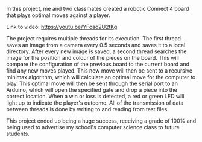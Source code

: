 In this project, me and two classmates created a robotic Connect 4 board that plays optimal moves against a player. 

Link to video: https://youtu.be/YFcao2U2tKg

The project requires multiple threads for its execution.
The first thread saves an image from a camera every 0.5 seconds and saves it to a local directory.
After every new image is saved, a second thread searches the image for the position and colour of the pieces on the board. This will compare the configuration of the previous board to the current board and find any new moves played.
This new move will then be sent to a recursive minimax algorithm, which will calculate an optimal move for the computer to play.
This optimal move will then be sent through the serial port to an Arduino, which will open the specified gate and drop a piece into the correct location.
When a win or loss is detected, a red or green LED will light up to indicate the player's outcome.
All of the transmission of data between threads is done by writing to and reading from test files.

This project ended up being a huge success, receiving a grade of 100% and being used to advertise my school's computer science class to future students.
